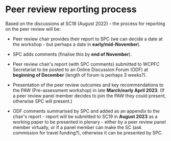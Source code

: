 # Peer review reporting process

Based on the discussions at SC18 (August 2022) - the process for reporting on
the peer review will be:

* Peer review chair provides their report to SPC (we can decide a date at the
  workshop - but perhaps a date in **early/mid-November**).

* SPC adds comments (finalise this by **end of November**).

* Peer review chair's report (with SPC comments) submitted to WCPFC Secretariat
  to be posted to an Online Discussion Forum (ODF) at **beginning of December**
  (length of forum is perhaps 3 weeks?).

* Presentation of the peer review outcomes and key recommendations to the PAW
  (Pre-assessment workshop) in late **March/early April 2023**. (If a peer
  review panel member decides to join the PAW they could present, otherwise SPC
  will present.)

* ODF comments summarised by SPC and added as an appendix to the chair's
  report - report will be submitted to SC19 in **August 2023** as a working
  paper to be presented in plenary - either by a peer review panel member
  virtually, or if a panel member can make the SC (ask commission for travel
  funding?), otherwise it can be presented by SPC.
